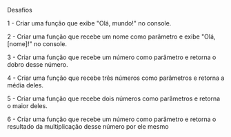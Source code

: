 Desafios

1 - Criar uma função que exibe "Olá, mundo!" no console.

2 - Criar uma função que recebe um nome como parâmetro e exibe "Olá, [nome]!" no console.

3 - Criar uma função que recebe um número como parâmetro e retorna o dobro desse número.

4 - Criar uma função que recebe três números como parâmetros e retorna a média deles.

5 - Criar uma função que recebe dois números como parâmetros e retorna o maior deles.

6 - Criar uma função que recebe um número como parâmetro e retorna o resultado da multiplicação desse número por ele mesmo